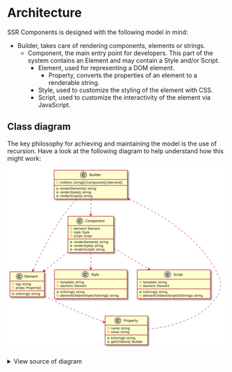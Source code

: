 # Architecture

SSR Components is designed with the following model in mind:

-   Builder, takes care of rendering components, elements or strings.
    -   Component, the main entry point for developers. This part of the system contains an Element and may contain a Style and/or Script.
        -   Element, used for representing a DOM element.
            -   Property, converts the properties of an element to a renderable string.
        -   Style, used to customize the styling of the element with CSS.
        -   Script, used to customize the interactivity of the element via JavaScript.

## Class diagram

The key philosophy for achieving and maintaining the model is the use of recursion. Have a look at the following diagram to help understand how this might work:

![](./assets/main-class-diagram.svg)

<details>
<summary>View source of diagram</summary>

```plantuml:main-class-diagram

class Builder {
    # children: string[]|Component[]|Element[]
    + renderElements(): string
    + renderStyles(): string
    + renderScripts(): string
}

class Component {
    # element: Element
    # style: Style
    # script: script
    + renderElement(): string
    + renderStyle(): string
    + renderScript(): string
}

class Element {
    # tag: string
    # props: Property[]
    + toString(): string
}

class Property {
    # name: string
    # value: string
    + toString(): string
    + getChildren(): Builder
}

class Style {
    # template: string
    # element: Element
    + toString(): string
    # elementChildrenStylesToString(): string
}

class Script {
    # template: string
    # element: Element
    + toString(): string
    # elementChildrenScriptsToString(): string
}

Builder ..> Component
Builder ..> Element
Component ..> Element
Component ..> Style
Component ..> Script
Element ..> Property
Property ..> Builder

@enduml
```

</details>
